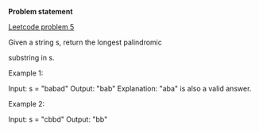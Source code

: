 **Problem statement** 

[Leetcode problem 5](https://leetcode.com/problems/longest-palindromic-substring/description/)

Given a string s, return the longest 
palindromic
 
substring
 in s.

Example 1:

Input: s = "babad"
Output: "bab"
Explanation: "aba" is also a valid answer.

Example 2:

Input: s = "cbbd"
Output: "bb"
 
